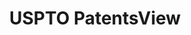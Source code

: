 ---
bigquery: https://console.cloud.google.com/bigquery?p=patents-public-data&d=patentsview&page=dataset
citation: Attribution should be given to PatentsView for use, distribution, or derivative
  works.
code: https://github.com/CSSIP-AIR/PatentsView-Code-Snippets/
contributors: USPTO
cost: None
description: 'PatentsView includes US patent data including raw data (summaries, applications,
  pregrant applications), disambugations of inventors and assignees, and inventor
  gender estimates.  Also foreign priority data, # of figures and sheets, and government
  interest statements.'
documentation: https://patentsview.org/query/builder-faqs
last_edit: 04/08/2022, 09:44:06
location: https://patentsview.org/
maintained_by: USPTO
record_creation_timestamp: 12/2/2020 17:20:46
schema_fields:
- rel_id
- disamb_assignee_id_20190820
- patent_id
- text
- state_fips
- reldocno
- latitude
- disamb_inventor_id_20190312
- number
- city
- id
- lawyer_id
- disamb_assignee_id_20200630
- disamb_assignee_id_20191231
- symbol_position
- _102_date
- _371_date
- title
- disamb_inventor_id_20170307
- doctype
- disamb_assignee_id_20200929
- status
- abstract
- disamb_assignee_id_20190312
- latin_name
- male_flag
- disamb_inventor_id_20200630
- fname
- role
- term_grant
- country
- county_fips
- filename
- disamb_inventor_id_20171003
- level_two
- classification_level
- disamb_inventor_id_20171226
- category
- section
- num_figures
- disamb_inventor_id_20190820
- attribution_status
- name_last
- subclass
- organization_id
- relkind
- name
- subgroup_id
- section_id
- withdrawn
- designation
- date
- dependent
- group
- disclaimer_date
- subsection_id
- num
- application_id
- field_id
- action_date
- inventor_id
- disamb_assignee_id_20191008
- disamb_inventor_id_20201229
- latlong
- uuid
- state
- kind
- country_transformed
- rawlocation_id
- organization
- f371_date
- term_disclaimer
- citation_id
- ipc_version_indicator
- mainclass_id
- level_three
- ipc_class
- doc_type
- main_group
- sector_title
- subgroup
- length
- disamb_inventor_id_20191231
- contract_award_number
- subclass_id
- classification_data_source
- deceased
- disamb_inventor_id_20180528
- disamb_assignee_id_20200331
- county
- num_sheets
- classification_value
- f102_date
- disamb_inventor_id_20200929
- rawinventor_id
- applicant_type
- name_first
- sequence
- variety
- disamb_inventor_id_20191008
- gi_statement
- num_claims
- assignee_id
- rawassignee_id
- term_extension
- lapse_of_patent
- disamb_inventor_id_20170808
- rule_47
- series_code
- location_id
- disamb_inventor_id_20181127
- disamb_inventor_id_20200331
- male
- publication_number
- lname
- group_id
- field_title
- category_id
- level_one
- longitude
- subcategory_id
- exemplary
- classification_status
- disamb_assignee_id_20181127
- type
shortname: patentsview
tags:
- disambiguation
- United States
- gender
terms_of_use: Creative Commons Attribution 4.0 International License.
timeframe: 1963-1999
title: USPTO PatentsView
uuid: cf1780b1-e265-4e49-8d1d-83b9cfe0fd9a
---